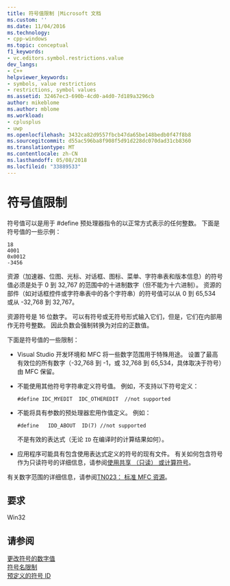```yaml
---
title: 符号值限制 |Microsoft 文档
ms.custom: ''
ms.date: 11/04/2016
ms.technology:
- cpp-windows
ms.topic: conceptual
f1_keywords:
- vc.editors.symbol.restrictions.value
dev_langs:
- C++
helpviewer_keywords:
- symbols, value restrictions
- restrictions, symbol values
ms.assetid: 32467ec3-690b-4cd0-a4d0-7d189a3296cb
author: mikeblome
ms.author: mblome
ms.workload:
- cplusplus
- uwp
ms.openlocfilehash: 3432ca82d9557fbcb47da65be148bedb0f47f8b8
ms.sourcegitcommit: d55ac596ba8f908f5d91d228dc070dad31cb8360
ms.translationtype: MT
ms.contentlocale: zh-CN
ms.lasthandoff: 05/08/2018
ms.locfileid: "33889533"
---
```

# <a name="symbol-value-restrictions"></a>符号值限制
符号值可以是用于 #define 预处理器指令的以正常方式表示的任何整数。 下面是符号值的一些示例：  
  
```  
18  
4001  
0x0012  
-3456  
```  
  
 资源（加速器、位图、光标、对话框、图标、菜单、字符串表和版本信息）的符号值必须是处于 0 到 32,767 的范围中的十进制数字（但不能为十六进制）。 资源的部件（如对话框控件或字符串表中的各个字符串）的符号值可以从 0 到 65,534 或从 -32,768 到 32,767。  
  
 资源符号是 16 位数字。 可以有符号或无符号形式输入它们，但是，它们在内部用作无符号整数。 因此负数会强制转换为对应的正数值。  
  
 下面是符号值的一些限制：  
  
-   Visual Studio 开发环境和 MFC 将一些数字范围用于特殊用途。 设置了最高有效位的所有数字（-32,768 到 -1，或 32,768 到 65,534，具体取决于符号）由 MFC 保留。  
  
-   不能使用其他符号字符串定义符号值。 例如，不支持以下符号定义：  
  
    ```  
    #define IDC_MYEDIT  IDC_OTHEREDIT  //not supported  
    ```  
  
-   不能将具有参数的预处理器宏用作值定义。 例如：  
  
    ```  
    #define   IDD_ABOUT  ID(7) //not supported  
    ```  
  
     不是有效的表达式（无论 `ID` 在编译时的计算结果如何）。  
  
-   应用程序可能具有包含使用表达式定义的符号的现有文件。 有关如何包含符号作为只读符号的详细信息，请参阅[使用共享 （只读） 或计算符号](../windows/including-shared-read-only-or-calculated-symbols.md)。  
  
 有关数字范围的详细信息，请参阅[TN023： 标准 MFC 资源](../mfc/tn023-standard-mfc-resources.md)。  
  

  
## <a name="requirements"></a>要求  
 Win32  
  
## <a name="see-also"></a>请参阅  
 [更改符号的数字值](../windows/changing-a-symbol-s-numeric-value.md)   
 [符号名限制](../windows/symbol-name-restrictions.md)   
 [预定义的符号 ID](../windows/predefined-symbol-ids.md)